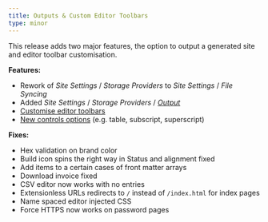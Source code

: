 ```yaml
---
title: Outputs & Custom Editor Toolbars
type: minor
---
```


This release adds two major features, the option to output a generated site and editor toolbar customisation.

**Features:**
* Rework of *Site Settings* / *Storage Providers* to *Site Settings* / *File Syncing*
* Added *Site Settings* / *Storage Providers* / *[Output](/syncing/output/)*
* [Customise editor toolbars](/editing/options/)
* [New controls options](/editing/options/) (e.g. table, subscript, superscript)

**Fixes:**
* Hex validation on brand color
* Build icon spins the right way in Status and alignment fixed
* Add items to a certain cases of front matter arrays
* Download invoice fixed
* CSV editor now works with no entries
* Extensionless URLs redirects to `/` instead of `/index.html` for index pages
* Name spaced editor injected CSS
* Force HTTPS now works on password pages
